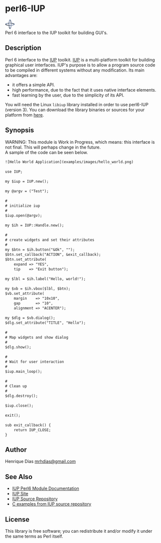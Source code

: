 perl6-IUP
=========

![IUP Logo](logotype/logo_32x32.png)  
Perl 6 interface to the IUP toolkit for building GUI's.

Description
-----------
Perl 6 interface to the [IUP][2] toolkit. [IUP][2] is a multi-platform toolkit for
building graphical user interfaces. IUP's purpose is to allow a program
source code to be compiled in different systems without any modification.
Its main advantages are:

* it offers a simple API.
* high performance, due to the fact that it uses native interface elements.
* fast learning by the user, due to the simplicity of its API.

You will need the Linux `libiup` library installed in order to use perl6-IUP (version 3).
You can download the library binaries or sources for your platform from [here][5].

Synopsis
--------
WARNING: This module is Work in Progress, which means: this interface is
not final. This will perhaps change in the future.  
A sample of the code can be seen below.

	![Hello World Application](examples/images/hello_world.png)  

	use IUP;

	my $iup = IUP.new();

	my @argv = ("Test");

	#
	# initialize iup
	#
	$iup.open(@argv);

	my $ih = IUP::Handle.new();

	#
	# create widgets and set their attributes
	#
	my $btn = $ih.button("&Ok", "");
	$btn.set_callback("ACTION", &exit_callback);
	$btn.set_attribute(
		expand => "YES",
		tip    => "Exit button");

	my $lbl = $ih.label("Hello, world!");

	my $vb = $ih.vbox($lbl, $btn);
	$vb.set_attribute(
		margin    => "10x10",
		gap       => "10",
		alignment => "ACENTER");

	my $dlg = $vb.dialog();
	$dlg.set_attribute("TITLE", "Hello");

	#
	# Map widgets and show dialog
	#
	$dlg.show();

	#
	# Wait for user interaction
	#
	$iup.main_loop();

	#
	# Clean up
	#
	$dlg.destroy();

	$iup.close();

	exit();

	sub exit_callback() {
		return IUP_CLOSE;
	}

Author
------
Henrique Dias <mrhdias@gmail.com>

See Also
--------
* [IUP Perl6 Module Documentation][1]
* [IUP Site][2]  
* [IUP Source Repository][3]
* [C examples from IUP source repository][4]

License
-------

This library is free software; you can redistribute it and/or modify it under the same terms as Perl itself.

[1]: lib/IUP.pod "IUP Perl6 Module Documentation"
[2]: http://www.tecgraf.puc-rio.br/iup/ "IUP - Portable User Interface"
[3]: http://iup.cvs.sourceforge.net/viewvc/iup/iup/ "IUP Source Repository"
[4]: http://iup.cvs.sourceforge.net/viewvc/iup/iup/test/ "C examples from IUP source repository"
[5]: http://sourceforge.net/projects/iup/files/3.7/ "IUP Downloads"
